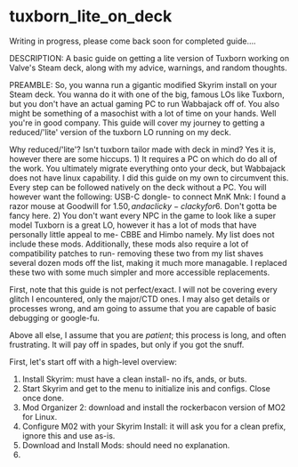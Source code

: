 # tuxborn_lite_on_deck


Writing in progress, please come back soon for completed guide....

DESCRIPTION: A basic guide on getting a lite version of Tuxborn working on Valve's Steam deck, along with my advice, warnings, and random thoughts.

PREAMBLE: So, you wanna run a gigantic modified Skyrim install on your Steam deck. You wanna do it with one of the big, famous LOs like Tuxborn, but you don't have an actual gaming PC to run Wabbajack off of. You also might be something of a masochist with a lot of time on your hands. Well you're in good company. This guide will cover my journey to getting a reduced/'lite' version of the tuxborn LO running on my deck. 

Why reduced/'lite'? Isn't tuxborn tailor made with deck in mind?
  Yes it is, however there are some hiccups. 
    1) It requires a PC on which do do all of the work. 
      You ultimately migrate everything onto your deck, but Wabbajack does not have linux capability.
      I did this guide on my own to circumvent this. Every step can be followed natively on the deck
      without a PC. You will however want the following:
        USB-C dongle- to connect MnK
        Mnk: I found a razor mouse at Goodwill for 1.50$, and a clicky-clacky for 6$. 
        Don't gotta be fancy here.
    2) You don't want every NPC in the game to look like a super model
      Tuxborn is a great LO, however it has a lot of mods that have personally little appeal to me- 
      CBBE and Himbo namely. My list does not include these mods. 
        Additionally, these mods also require a lot of compatibility patches to run- removing these two
        from my list shaves several dozen mods off the list, making it much more managable. 
        I replaced these two with some much simpler and more accessible replacements. 


First, note that this guide is not perfect/exact. I will not be covering every glitch I encountered, only the major/CTD ones. I may also get details or processes wrong, and am going to assume that you are capable of basic debugging or google-fu. 

Above all else, I assume that you are *patient*; this process is long, and often frustrating. It will pay off in spades, but only if you got the snuff. 

First, let's start off with a high-level overview:
  1) Install Skyrim: must have a clean install- no ifs, ands, or buts.
  2) Start Skyrim and get to the menu to initialize inis and configs. Close once done. 
  3) Mod Organizer 2: download and install the rockerbacon version of MO2 for Linux.
  4) Configure M02 with your Skyrim Install: it will ask you for a clean prefix, ignore this and use as-is.
  5) Download and Install Mods: should need no explanation.
  6) 
